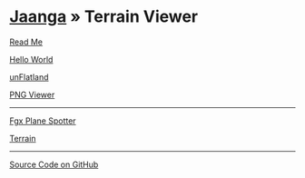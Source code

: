 [Jaanga](../index.html ) &raquo; Terrain Viewer
===============================================

<p id=rm >
	<a href=JavaScript:displayPage("readme.md",rm); >Read Me</a>
</p>

<p id=hw >
	<a href=JavaScript:displayPage("hello-world/readme.md",hw); >Hello World</a>
</p>

<p id=uf >
	<a href=JavaScript:displayPage("un-flatland/readme.md",uf); >unFlatland</a>
</p>

<p id=pv >
	<a href=JavaScript:displayPage("png-viewer/readme.md",pv); >PNG Viewer</a>
</p>

****

[Fgx Plane Spotter](../fgx-plane-spotter/index.html )

[Terrain]( ../terrain/index.html )


****

[Source Code on GitHub]( https://github.com/jaanga/terrain-viewer/ )
